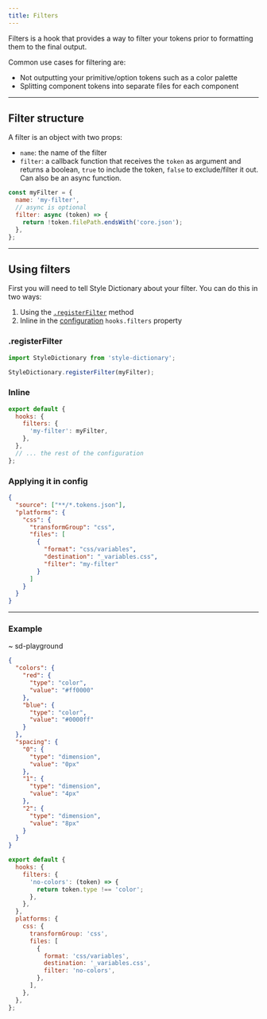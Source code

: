 ```yaml
---
title: Filters
---
```


Filters is a hook that provides a way to filter your tokens prior to formatting them to the final output.

Common use cases for filtering are:

- Not outputting your primitive/option tokens such as a color palette
- Splitting component tokens into separate files for each component

---

## Filter structure

A filter is an object with two props:

- `name`: the name of the filter
- `filter`: a callback function that receives the `token` as argument and returns a boolean, `true` to include the token, `false` to exclude/filter it out. Can also be an async function.

```javascript title="my-filter.js"
const myFilter = {
  name: 'my-filter',
  // async is optional
  filter: async (token) => {
    return !token.filePath.endsWith('core.json');
  },
};
```

---

## Using filters

First you will need to tell Style Dictionary about your filter. You can do this in two ways:

1. Using the [`.registerFilter`](/reference/api#registerfilter) method
1. Inline in the [configuration](/reference/config#properties) `hooks.filters` property

### .registerFilter

```javascript
import StyleDictionary from 'style-dictionary';

StyleDictionary.registerFilter(myFilter);
```

### Inline

```javascript
export default {
  hooks: {
    filters: {
      'my-filter': myFilter,
    },
  },
  // ... the rest of the configuration
};
```

### Applying it in config

```json
{
  "source": ["**/*.tokens.json"],
  "platforms": {
    "css": {
      "transformGroup": "css",
      "files": [
        {
          "format": "css/variables",
          "destination": "_variables.css",
          "filter": "my-filter"
        }
      ]
    }
  }
}
```

---

### Example

~ sd-playground

```json tokens
{
  "colors": {
    "red": {
      "type": "color",
      "value": "#ff0000"
    },
    "blue": {
      "type": "color",
      "value": "#0000ff"
    }
  },
  "spacing": {
    "0": {
      "type": "dimension",
      "value": "0px"
    },
    "1": {
      "type": "dimension",
      "value": "4px"
    },
    "2": {
      "type": "dimension",
      "value": "8px"
    }
  }
}
```

```js config
export default {
  hooks: {
    filters: {
      'no-colors': (token) => {
        return token.type !== 'color';
      },
    },
  },
  platforms: {
    css: {
      transformGroup: 'css',
      files: [
        {
          format: 'css/variables',
          destination: '_variables.css',
          filter: 'no-colors',
        },
      ],
    },
  },
};
```
